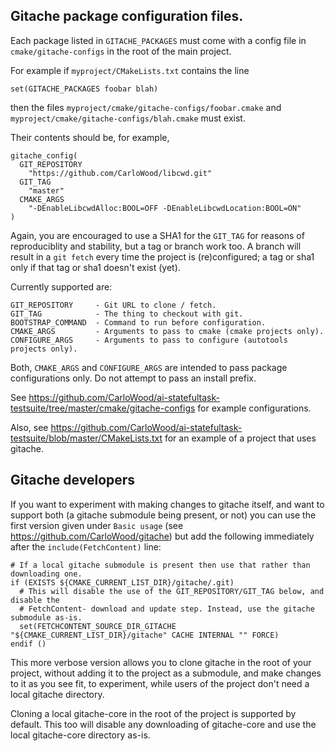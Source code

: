 ## Gitache package configuration files.

Each package listed in `GITACHE_PACKAGES` must come with a config
file in `cmake/gitache-configs` in the root of the main project.

For example if `myproject/CMakeLists.txt` contains the line

    set(GITACHE_PACKAGES foobar blah)

then the files `myproject/cmake/gitache-configs/foobar.cmake` and
`myproject/cmake/gitache-configs/blah.cmake` must exist.

Their contents should be, for example,

    gitache_config(
      GIT_REPOSITORY
        "https://github.com/CarloWood/libcwd.git"
      GIT_TAG
        "master"
      CMAKE_ARGS
        "-DEnableLibcwdAlloc:BOOL=OFF -DEnableLibcwdLocation:BOOL=ON"
    )

Again, you are encouraged to use a SHA1 for the `GIT_TAG` for reasons
of reproduciblity and stability, but a tag or branch work too. A branch
will result in a `git fetch` every time the project is (re)configured;
a tag or sha1 only if that tag or sha1 doesn't exist (yet).

Currently supported are:

    GIT_REPOSITORY     - Git URL to clone / fetch.
    GIT_TAG            - The thing to checkout with git.
    BOOTSTRAP_COMMAND  - Command to run before configuration.
    CMAKE_ARGS         - Arguments to pass to cmake (cmake projects only).
    CONFIGURE_ARGS     - Arguments to pass to configure (autotools projects only).

Both, `CMAKE_ARGS` and `CONFIGURE_ARGS` are intended to pass package configurations
only. Do not attempt to pass an install prefix.

See https://github.com/CarloWood/ai-statefultask-testsuite/tree/master/cmake/gitache-configs
for example configurations.

Also, see https://github.com/CarloWood/ai-statefultask-testsuite/blob/master/CMakeLists.txt
for an example of a project that uses gitache.

## Gitache developers

If you want to experiment with making changes to gitache itself,
and want to support both (a gitache submodule being present, or not) you
can use the first version given under `Basic usage` (see https://github.com/CarloWood/gitache)
but add the following immediately after the `include(FetchContent)` line:

    # If a local gitache submodule is present then use that rather than downloading one.  
    if (EXISTS ${CMAKE_CURRENT_LIST_DIR}/gitache/.git)  
      # This will disable the use of the GIT_REPOSITORY/GIT_TAG below, and disable the  
      # FetchContent- download and update step. Instead, use the gitache submodule as-is.  
      set(FETCHCONTENT_SOURCE_DIR_GITACHE "${CMAKE_CURRENT_LIST_DIR}/gitache" CACHE INTERNAL "" FORCE)
    endif ()

This more verbose version allows you to clone gitache in the root
of your project, without adding it to the project as a submodule, and
make changes to it as you see fit, to experiment, while users of the
project don't need a local gitache directory.

Cloning a local gitache-core in the root of the project is supported
by default. This too will disable any downloading of gitache-core and
use the local gitache-core directory as-is.
